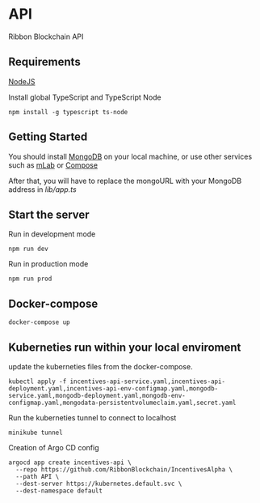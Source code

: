 # API

Ribbon Blockchain API

## Requirements

[NodeJS](https://nodejs.org/en/)

Install global TypeScript and TypeScript Node

```
npm install -g typescript ts-node
```

## Getting Started

You should install [MongoDB](https://docs.mongodb.com/manual/administration/install-community/) on your local machine, or use other services such as [mLab](https://mlab.com/) or [Compose](https://www.compose.com/compare/mongodb)

After that, you will have to replace the mongoURL with your MongoDB address in _lib/app.ts_

## Start the server

Run in development mode

```
npm run dev
```

Run in production mode

```
npm run prod
```

## Docker-compose

```
docker-compose up
```

## Kuberneties run within your local enviroment

update the kuberneties files from the docker-compose.

```
kubectl apply -f incentives-api-service.yaml,incentives-api-deployment.yaml,incentives-api-env-configmap.yaml,mongodb-service.yaml,mongodb-deployment.yaml,mongodb-env-configmap.yaml,mongodata-persistentvolumeclaim.yaml,secret.yaml
```

Run the kuberneties tunnel to connect to localhost

```
minikube tunnel
```

Creation of Argo CD config

```
argocd app create incentives-api \
  --repo https://github.com/RibbonBlockchain/IncentivesAlpha \
  --path API \
  --dest-server https://kubernetes.default.svc \
  --dest-namespace default
```
